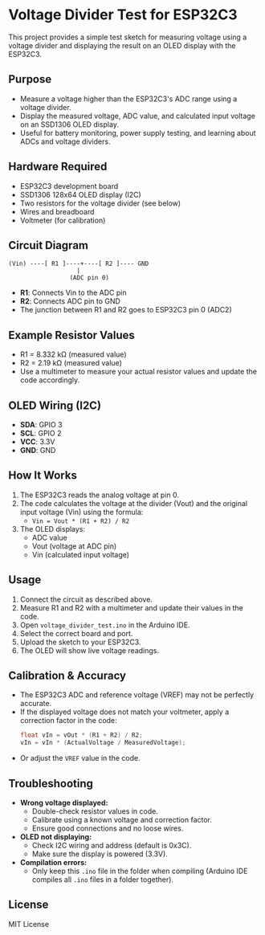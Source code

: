 # Voltage Divider Test for ESP32C3

This project provides a simple test sketch for measuring voltage using a voltage divider and displaying the result on an OLED display with the ESP32C3.

## Purpose
- Measure a voltage higher than the ESP32C3's ADC range using a voltage divider.
- Display the measured voltage, ADC value, and calculated input voltage on an SSD1306 OLED display.
- Useful for battery monitoring, power supply testing, and learning about ADCs and voltage dividers.

## Hardware Required
- ESP32C3 development board
- SSD1306 128x64 OLED display (I2C)
- Two resistors for the voltage divider (see below)
- Wires and breadboard
- Voltmeter (for calibration)

## Circuit Diagram
```
(Vin) ----[ R1 ]----+----[ R2 ]---- GND
                   |
                 (ADC pin 0)
```
- **R1**: Connects Vin to the ADC pin
- **R2**: Connects ADC pin to GND
- The junction between R1 and R2 goes to ESP32C3 pin 0 (ADC2)

## Example Resistor Values
- R1 = 8.332 kΩ (measured value)
- R2 = 2.19 kΩ (measured value)
- Use a multimeter to measure your actual resistor values and update the code accordingly.

## OLED Wiring (I2C)
- **SDA**: GPIO 3
- **SCL**: GPIO 2
- **VCC**: 3.3V
- **GND**: GND

## How It Works
1. The ESP32C3 reads the analog voltage at pin 0.
2. The code calculates the voltage at the divider (Vout) and the original input voltage (Vin) using the formula:
   - `Vin = Vout * (R1 + R2) / R2`
3. The OLED displays:
   - ADC value
   - Vout (voltage at ADC pin)
   - Vin (calculated input voltage)

## Usage
1. Connect the circuit as described above.
2. Measure R1 and R2 with a multimeter and update their values in the code.
3. Open `voltage_divider_test.ino` in the Arduino IDE.
4. Select the correct board and port.
5. Upload the sketch to your ESP32C3.
6. The OLED will show live voltage readings.

## Calibration & Accuracy
- The ESP32C3 ADC and reference voltage (VREF) may not be perfectly accurate.
- If the displayed voltage does not match your voltmeter, apply a correction factor in the code:
  ```cpp
  float vIn = vOut * (R1 + R2) / R2;
  vIn = vIn * (ActualVoltage / MeasuredVoltage);
  ```
- Or adjust the `VREF` value in the code.

## Troubleshooting
- **Wrong voltage displayed:**
  - Double-check resistor values in code.
  - Calibrate using a known voltage and correction factor.
  - Ensure good connections and no loose wires.
- **OLED not displaying:**
  - Check I2C wiring and address (default is 0x3C).
  - Make sure the display is powered (3.3V).
- **Compilation errors:**
  - Only keep this `.ino` file in the folder when compiling (Arduino IDE compiles all `.ino` files in a folder together).

## License
MIT License 
